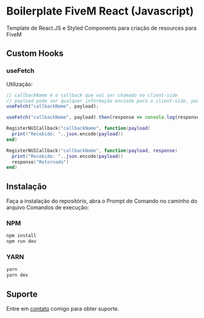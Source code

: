 # Boilerplate FiveM React (Javascript)

Template de React.JS e Styled Components para criação de resources para FiveM

## Custom Hooks

### useFetch
Utilização:
```javascript
// callbackName é o callback que vai ser chamado no client-side
// payload pode ser qualquer informação enviada para o client-side, pode ser um objeto, uma array, uma string, qualquer valor
useFetch("callbackName", payload);

useFetch("callbackName", payload).then(response => console.log(response));
```
```lua
RegisterNUICallback("callbackName", function(payload)
  print("Recebido: "..json.encode(payload))
end)

RegisterNUICallback("callbackName", function(payload, response)
  print("Recebido: "..json.encode(payload))
  response("Retornado")
end)
```

## Instalação

Faça a instalação do repositório, abra o Prompt de Comando no caminho do arquivo
Comandos de execução:

### NPM
```sh
npm install
npm run dev
```

### YARN
```sh
yarn
yarn dev
```

## Suporte
Entre em [contato](https://github.com/marquezzx) comigo para obter suporte.
